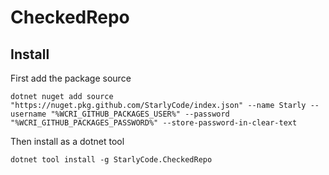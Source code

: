 # CheckedRepo

## Install

First add the package source
```pwsh
dotnet nuget add source "https://nuget.pkg.github.com/StarlyCode/index.json" --name Starly --username "%WCRI_GITHUB_PACKAGES_USER%" --password "%WCRI_GITHUB_PACKAGES_PASSWORD%" --store-password-in-clear-text
```

Then install as a dotnet tool

```pwsh
dotnet tool install -g StarlyCode.CheckedRepo
```
